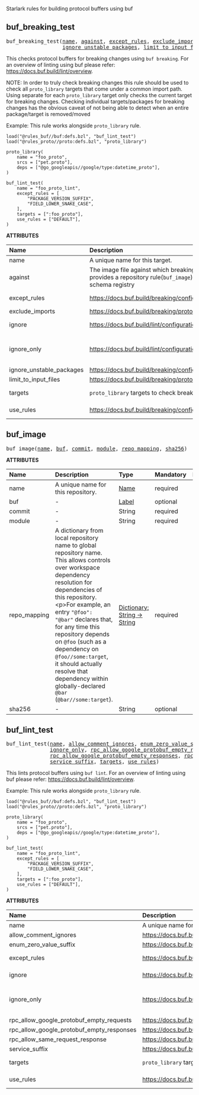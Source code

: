 <!-- Generated with Stardoc: http://skydoc.bazel.build -->

Starlark rules for building protocol buffers using buf

<a id="#buf_breaking_test"></a>

## buf_breaking_test

<pre>
buf_breaking_test(<a href="#buf_breaking_test-name">name</a>, <a href="#buf_breaking_test-against">against</a>, <a href="#buf_breaking_test-except_rules">except_rules</a>, <a href="#buf_breaking_test-exclude_imports">exclude_imports</a>, <a href="#buf_breaking_test-ignore">ignore</a>, <a href="#buf_breaking_test-ignore_only">ignore_only</a>,
                  <a href="#buf_breaking_test-ignore_unstable_packages">ignore_unstable_packages</a>, <a href="#buf_breaking_test-limit_to_input_files">limit_to_input_files</a>, <a href="#buf_breaking_test-targets">targets</a>, <a href="#buf_breaking_test-use_rules">use_rules</a>)
</pre>


This checks protocol buffers for breaking changes using `buf breaking`. For an overview of linting using buf please refer: https://docs.buf.build/lint/overview.

NOTE: In order to truly check breaking changes this rule should be used to check all `proto_library` targets that come under a common import path. Using separate for each `proto_library` target only checks the current target for breaking changes. Checking individual targets/packages for breaking changes has the obvious caveat of not being able to detect when an entire package/target is removed/moved

Example:
    This rule works alongside `proto_library` rule.

    load("@rules_buf//buf:defs.bzl", "buf_lint_test")
    load("@rules_proto//proto:defs.bzl", "proto_library")

    proto_library(
        name = "foo_proto",
        srcs = ["pet.proto"],
        deps = ["@go_googleapis//google/type:datetime_proto"],
    )

    buf_lint_test(
        name = "foo_proto_lint",
        except_rules = [
            "PACKAGE_VERSION_SUFFIX",
            "FIELD_LOWER_SNAKE_CASE",
        ],
        targets = [":foo_proto"],
        use_rules = ["DEFAULT"],
    )
    


**ATTRIBUTES**


| Name  | Description | Type | Mandatory | Default |
| :------------- | :------------- | :------------- | :------------- | :------------- |
| <a id="buf_breaking_test-name"></a>name |  A unique name for this target.   | <a href="https://bazel.build/docs/build-ref.html#name">Name</a> | required |  |
| <a id="buf_breaking_test-against"></a>against |  The image file against which breaking changes are checked. <code>rules_buf</code> provides a repository rule(<code>buf_image</code>) to reference an image from the buf schema registry   | <a href="https://bazel.build/docs/build-ref.html#labels">Label</a> | required |  |
| <a id="buf_breaking_test-except_rules"></a>except_rules |  https://docs.buf.build/breaking/configuration#except   | List of strings | optional | [] |
| <a id="buf_breaking_test-exclude_imports"></a>exclude_imports |  https://docs.buf.build/breaking/protoc-plugin   | Boolean | optional | True |
| <a id="buf_breaking_test-ignore"></a>ignore |  https://docs.buf.build/lint/configuration#ignore   | List of strings | optional | [] |
| <a id="buf_breaking_test-ignore_only"></a>ignore_only |  https://docs.buf.build/lint/configuration#ignore_only   | <a href="https://bazel.build/docs/skylark/lib/dict.html">Dictionary: String -> List of strings</a> | optional | {} |
| <a id="buf_breaking_test-ignore_unstable_packages"></a>ignore_unstable_packages |  https://docs.buf.build/breaking/configuration#ignore_unstable_packages   | Boolean | optional | False |
| <a id="buf_breaking_test-limit_to_input_files"></a>limit_to_input_files |  https://docs.buf.build/breaking/protoc-plugin   | Boolean | optional | True |
| <a id="buf_breaking_test-targets"></a>targets |  <code>proto_library</code> targets to check breaking changes against.   | <a href="https://bazel.build/docs/build-ref.html#labels">List of labels</a> | optional | [] |
| <a id="buf_breaking_test-use_rules"></a>use_rules |  https://docs.buf.build/breaking/configuration#use   | List of strings | optional | ["FILE"] |


<a id="#buf_image"></a>

## buf_image

<pre>
buf_image(<a href="#buf_image-name">name</a>, <a href="#buf_image-buf">buf</a>, <a href="#buf_image-commit">commit</a>, <a href="#buf_image-module">module</a>, <a href="#buf_image-repo_mapping">repo_mapping</a>, <a href="#buf_image-sha256">sha256</a>)
</pre>



**ATTRIBUTES**


| Name  | Description | Type | Mandatory | Default |
| :------------- | :------------- | :------------- | :------------- | :------------- |
| <a id="buf_image-name"></a>name |  A unique name for this repository.   | <a href="https://bazel.build/docs/build-ref.html#name">Name</a> | required |  |
| <a id="buf_image-buf"></a>buf |  -   | <a href="https://bazel.build/docs/build-ref.html#labels">Label</a> | optional | None |
| <a id="buf_image-commit"></a>commit |  -   | String | required |  |
| <a id="buf_image-module"></a>module |  -   | String | required |  |
| <a id="buf_image-repo_mapping"></a>repo_mapping |  A dictionary from local repository name to global repository name. This allows controls over workspace dependency resolution for dependencies of this repository.&lt;p&gt;For example, an entry <code>"@foo": "@bar"</code> declares that, for any time this repository depends on <code>@foo</code> (such as a dependency on <code>@foo//some:target</code>, it should actually resolve that dependency within globally-declared <code>@bar</code> (<code>@bar//some:target</code>).   | <a href="https://bazel.build/docs/skylark/lib/dict.html">Dictionary: String -> String</a> | required |  |
| <a id="buf_image-sha256"></a>sha256 |  -   | String | optional | "" |


<a id="#buf_lint_test"></a>

## buf_lint_test

<pre>
buf_lint_test(<a href="#buf_lint_test-name">name</a>, <a href="#buf_lint_test-allow_comment_ignores">allow_comment_ignores</a>, <a href="#buf_lint_test-enum_zero_value_suffix">enum_zero_value_suffix</a>, <a href="#buf_lint_test-except_rules">except_rules</a>, <a href="#buf_lint_test-ignore">ignore</a>,
              <a href="#buf_lint_test-ignore_only">ignore_only</a>, <a href="#buf_lint_test-rpc_allow_google_protobuf_empty_requests">rpc_allow_google_protobuf_empty_requests</a>,
              <a href="#buf_lint_test-rpc_allow_google_protobuf_empty_responses">rpc_allow_google_protobuf_empty_responses</a>, <a href="#buf_lint_test-rpc_allow_same_request_response">rpc_allow_same_request_response</a>,
              <a href="#buf_lint_test-service_suffix">service_suffix</a>, <a href="#buf_lint_test-targets">targets</a>, <a href="#buf_lint_test-use_rules">use_rules</a>)
</pre>


This lints protocol buffers using `buf lint`. For an overview of linting using buf please refer: https://docs.buf.build/lint/overview.

Example:
    This rule works alongside `proto_library` rule.

    load("@rules_buf//buf:defs.bzl", "buf_lint_test")
    load("@rules_proto//proto:defs.bzl", "proto_library")

    proto_library(
        name = "foo_proto",
        srcs = ["pet.proto"],
        deps = ["@go_googleapis//google/type:datetime_proto"],
    )

    buf_lint_test(
        name = "foo_proto_lint",
        except_rules = [
            "PACKAGE_VERSION_SUFFIX",
            "FIELD_LOWER_SNAKE_CASE",
        ],
        targets = [":foo_proto"],
        use_rules = ["DEFAULT"],
    )
    
    

**ATTRIBUTES**


| Name  | Description | Type | Mandatory | Default |
| :------------- | :------------- | :------------- | :------------- | :------------- |
| <a id="buf_lint_test-name"></a>name |  A unique name for this target.   | <a href="https://bazel.build/docs/build-ref.html#name">Name</a> | required |  |
| <a id="buf_lint_test-allow_comment_ignores"></a>allow_comment_ignores |  https://docs.buf.build/lint/configuration#allow_comment_ignores   | Boolean | optional | True |
| <a id="buf_lint_test-enum_zero_value_suffix"></a>enum_zero_value_suffix |  https://docs.buf.build/lint/configuration#enum_zero_value_suffix   | String | optional | "_UNSPECIFIED" |
| <a id="buf_lint_test-except_rules"></a>except_rules |  https://docs.buf.build/lint/configuration#except   | List of strings | optional | [] |
| <a id="buf_lint_test-ignore"></a>ignore |  https://docs.buf.build/lint/configuration#ignore   | List of strings | optional | [] |
| <a id="buf_lint_test-ignore_only"></a>ignore_only |  https://docs.buf.build/lint/configuration#ignore_only   | <a href="https://bazel.build/docs/skylark/lib/dict.html">Dictionary: String -> List of strings</a> | optional | {} |
| <a id="buf_lint_test-rpc_allow_google_protobuf_empty_requests"></a>rpc_allow_google_protobuf_empty_requests |  https://docs.buf.build/lint/configuration#rpc_allow_   | Boolean | optional | False |
| <a id="buf_lint_test-rpc_allow_google_protobuf_empty_responses"></a>rpc_allow_google_protobuf_empty_responses |  https://docs.buf.build/lint/configuration#rpc_allow_   | Boolean | optional | False |
| <a id="buf_lint_test-rpc_allow_same_request_response"></a>rpc_allow_same_request_response |  https://docs.buf.build/lint/configuration#rpc_allow_   | Boolean | optional | False |
| <a id="buf_lint_test-service_suffix"></a>service_suffix |  https://docs.buf.build/lint/configuration#service_suffix   | String | optional | "Service" |
| <a id="buf_lint_test-targets"></a>targets |  <code>proto_library</code> targets that should be linted   | <a href="https://bazel.build/docs/build-ref.html#labels">List of labels</a> | required |  |
| <a id="buf_lint_test-use_rules"></a>use_rules |  https://docs.buf.build/lint/configuration#use   | List of strings | optional | ["DEFAULT"] |


